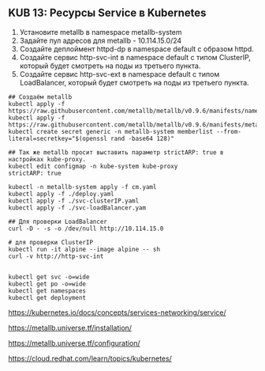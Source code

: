 ## KUB 13: Ресурсы Service в Kubernetes

1. Установите metallb в namespace metallb-system
2. Задайте пул адресов для metallb - 10.114.15.0/24
3. Создайте деплоймент httpd-dp в namespace default с образом httpd.
4. Создайте сервис http-svc-int в namespace default с типом ClusterIP, который будет смотреть на поды из третьего пункта.
5. Создайте сервис http-svc-ext в namespace default с типом LoadBalancer, который будет смотреть на поды из третьего пункта.


```
## Создаём metallb
kubectl apply -f https://raw.githubusercontent.com/metallb/metallb/v0.9.6/manifests/namespace.yaml
kubectl apply -f https://raw.githubusercontent.com/metallb/metallb/v0.9.6/manifests/metallb.yaml
kubectl create secret generic -n metallb-system memberlist --from-literal=secretkey="$(openssl rand -base64 128)"

## Так же metallb просит выставить параметр strictARP: true в настройках kube-proxy. 
kubectl edit configmap -n kube-system kube-proxy
strictARP: true

kubectl -n metallb-system apply -f cm.yaml
kubectl apply -f ./deploy.yaml
kubectl apply -f ./svc-clusterIP.yaml
kubectl apply -f ./svc-loadBalancer.yam

## Для проверки LoadBalancer
curl -D - -s -o /dev/null http://10.114.15.0

# для проверки ClusterIP
kubectl run -it alpine --image alpine -- sh
curl -v http://http-svc-int


kubectl get svc -o=wide
kubectl get po -o=wide
kubectl get namespaces
kubectl get deployment

```

https://kubernetes.io/docs/concepts/services-networking/service/

https://metallb.universe.tf/installation/

https://metallb.universe.tf/configuration/

https://cloud.redhat.com/learn/topics/kubernetes/




